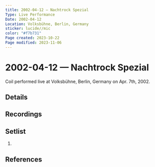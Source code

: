 ```yaml
---
title: 2002-04-12 — Nachtrock Spezial
Type: Live Performance
Date: 2002-04-12
Location: Volksbühne, Berlin, Germany
sticker: lucide//mic
color: "#f7b731"
Page created: 2023-10-22
Page modified: 2023-11-06
---
```


# 2002-04-12 — Nachtrock Spezial

Coil performed live at Volksbühne, Berlin, Germany on Apr. 7th, 2002.

## Details


## Recordings


## Setlist
1.

## References

[^1]: [Entry at Live Coil Archive]()
